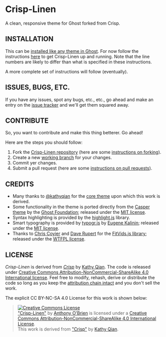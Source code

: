 Crisp-Linen
===========

A clean, responsive theme for Ghost forked from Crisp.

INSTALLATION
------------
This can be [installed like any theme in Ghost](https://www.digitalocean.com/community/tutorials/how-to-change-themes-and-adjust-settings-in-ghost). For now follow the instructions [here](https://github.com/kathyqian/crisp-ghost-theme#required-steps-for-installation) to get Crisp-Linen up and running. Note that the line numbers are likely to differ than what is specified in these instructions.

A more complete set of instructions will follow (eventually).


ISSUES, BUGS, ETC.
------------------
If you have any issues, spot any bugs, etc., etc., go ahead and make an entry on the [issue tracker](https://github.com/asobrien/crisp-linen/issues) and we'll get them squared away.


CONTRIBUTE
----------
So, you want to contribute and make this thing betterer. Go ahead! 

Here are the steps you should follow:

1) Fork the [Crisp-Linen repository](https://github.com/asobrien/crisp-linen) (here are some [instructions on forking](https://help.github.com/articles/fork-a-repo)).
2) Create a new [working branch](https://help.github.com/articles/fork-a-repo#create-branches) for your changes.
3) Commit yer changes.
4) Submit a pull request (here are some [instructions on pull requests](https://help.github.com/articles/using-pull-requests)).




CREDITS
-------

* Many thanks to [@kathyqian](https://github.com/kathyqian) for the [core theme](https://github.com/kathyqian/crisp-ghost-theme) upon which this work is derived.
* Some functionality in the theme is ported directly from the [Casper theme](https://github.com/TryGhost/Casper) by the [Ghost Foundation](https://ghost.org/); released under the [MIT license](http://opensource.org/licenses/MIT).
* Syntax highlighting is provided by the [highlight.js](http://highlightjs.org/) library.
* Smart typography is provided by [typogr.js](https://github.com/ekalinin/typogr.js) by [Eugene Kalinin](https://github.com/ekalinin); released under the [MIT license](http://opensource.org/licenses/MIT).
* Thanks to [Chris Coyier](http://css-tricks.com) and [Dave Rupert](http://daverupert.com) for the [FitVids.js library](https://github.com/davatron5000/FitVids.js); released under the [WTFPL license](http://sam.zoy.org/wtfpl/).



LICENSE
-------
*Crisp-Linen* is derived from [*Crisp*](https://github.com/kathyqian/crisp-ghost-theme) by [Kathy Qian](http://kathyqian.com/). The code is released under [Creative Commons Attribution-NonCommercial-ShareAlike 4.0 International license](http://creativecommons.org/licenses/by-nc-sa/4.0/legalcode). Feel free to modify, rehash, derive or distribute the code so long as you keep the [attribution chain intact](http://wiki.creativecommons.org/FAQ#How_do_I_properly_attribute_a_Creative_Commons_licensed_work.3F) and you don't sell the work. 

The explicit CC BY-NC-SA 4.0 License for this work is shown below:

> <a rel="license" href="http://creativecommons.org/licenses/by-nc-sa/4.0/"><img alt="Creative Commons License" style="border-width:0" src="http://i.creativecommons.org/l/by-nc-sa/4.0/88x31.png" /></a><br /><a xmlns:dct="http://purl.org/dc/terms/" href="https://github.com/asobrien/crisp-linen" property="dct:title">"Crisp-Linen"</a> by <a xmlns:cc="http://creativecommons.org/ns#" href="https://github.com/asobrien" property="cc:attributionName" rel="cc:attributionURL">Anthony O'Brien</a> is licensed under a <a rel="license" href="http://creativecommons.org/licenses/by-nc-sa/4.0/">Creative Commons Attribution-NonCommercial-ShareAlike 4.0 International License</a>.<br />This work is derived from <a xmlns:dct="http://purl.org/dc/terms/" href="https://github.com/kathyqian/crisp-ghost-theme" rel="dct:source">"Crisp"</a> by <a href="http://kathyqian.com/">Kathy Qian</a>.
